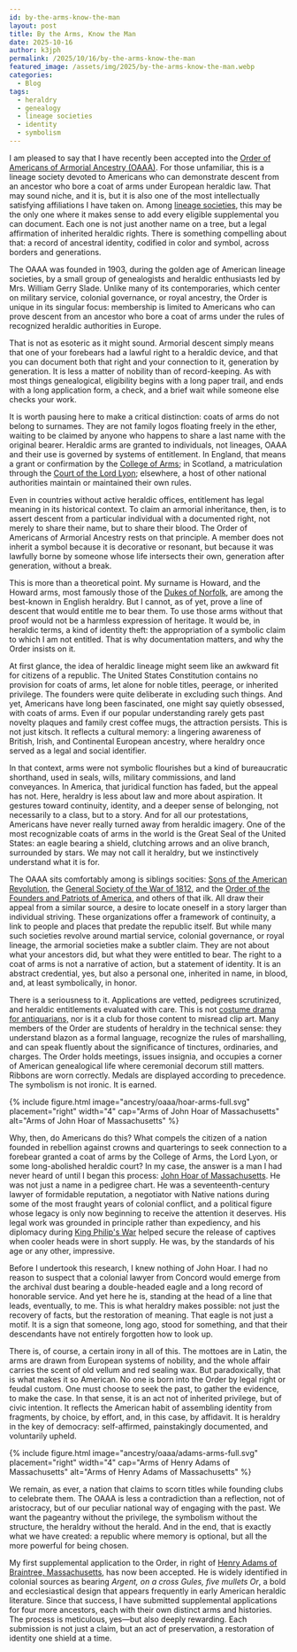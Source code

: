 ```yaml
---
id: by-the-arms-know-the-man
layout: post
title: By the Arms, Know the Man
date: 2025-10-16
author: k3jph
permalink: /2025/10/16/by-the-arms-know-the-man
featured_image: /assets/img/2025/by-the-arms-know-the-man.webp
categories:
  - Blog
tags:
  - heraldry
  - genealogy
  - lineage societies
  - identity
  - symbolism
---
```


I am pleased to say that I have recently been accepted into the [Order of
Americans of Armorial Ancestry
(OAAA)]([https://armorialorg.com/](https://armorialorg.com/)). For those
unfamiliar, this is a lineage society devoted to Americans who can demonstrate
descent from an ancestor who bore a coat of arms under European heraldic law.
That may sound niche, and it is, but it is also one of the most intellectually
satisfying affiliations I have taken on. Among [lineage societies](/ancestry),
this may be the only one where it makes sense to add every eligible supplemental
you can document. Each one is not just another name on a tree, but a legal
affirmation of inherited heraldic rights. There is something compelling about
that: a record of ancestral identity, codified in color and symbol, across
borders and generations.

The OAAA was founded in 1903, during the golden age of American lineage
societies, by a small group of genealogists and heraldic enthusiasts led by Mrs.
William Gerry Slade. Unlike many of its contemporaries, which center on military
service, colonial governance, or royal ancestry, the Order is unique in its
singular focus: membership is limited to Americans who can prove descent from an
ancestor who bore a coat of arms under the rules of recognized heraldic
authorities in Europe.

That is not as esoteric as it might sound. Armorial descent simply means that
one of your forebears had a lawful right to a heraldic device, and that you can
document both that right and your connection to it, generation by generation. It
is less a matter of nobility than of record-keeping. As with most things
genealogical, eligibility begins with a long paper trail, and ends with a long
application form, a check, and a brief wait while someone else checks your work.

It is worth pausing here to make a critical distinction: coats of arms do not
belong to surnames. They are not family logos floating freely in the ether,
waiting to be claimed by anyone who happens to share a last name with the
original bearer. Heraldic arms are granted to individuals, not lineages, OAAA
and their use is governed by systems of entitlement. In England, that means a
grant or confirmation by the [College of
Arms]([https://www.college-of-arms.gov.uk/](https://www.college-of-arms.gov.uk/));
in Scotland, a matriculation through the [Court of the Lord
Lyon]([https://courtofthelordlyon.scot/](https://courtofthelordlyon.scot/));
elsewhere, a host of other national authorities maintain or maintained their own
rules.

Even in countries without active heraldic offices, entitlement has legal meaning
in its historical context. To claim an armorial inheritance, then, is to assert
descent from a particular individual with a documented right, not merely to
share their name, but to share their blood. The Order of Americans of Armorial
Ancestry rests on that principle. A member does not inherit a symbol because it
is decorative or resonant, but because it was lawfully borne by someone whose
life intersects their own, generation after generation, without a break.

This is more than a theoretical point. My surname is Howard, and the Howard
arms, most famously those of the [Dukes of
Norfolk]([https://www.arundelcastle.org/role-of-earl-marshal/](https://www.arundelcastle.org/role-of-earl-marshal/)),
are among the best-known in English heraldry. But I cannot, as of yet, prove a
line of descent that would entitle me to bear them. To use those arms without
that proof would not be a harmless expression of heritage. It would be, in
heraldic terms, a kind of identity theft: the appropriation of a symbolic claim
to which I am not entitled. That is why documentation matters, and why the Order
insists on it.

At first glance, the idea of heraldic lineage might seem like an awkward fit for
citizens of a republic. The United States Constitution contains no provision for
coats of arms, let alone for noble titles, peerage, or inherited privilege. The
founders were quite deliberate in excluding such things. And yet, Americans have
long been fascinated, one might say quietly obsessed, with coats of arms. Even
if our popular understanding rarely gets past novelty plaques and family crest
coffee mugs, the attraction persists. This is not just kitsch. It reflects a
cultural memory: a lingering awareness of British, Irish, and Continental
European ancestry, where heraldry once served as a legal and social identifier.

In that context, arms were not symbolic flourishes but a kind of bureaucratic
shorthand, used in seals, wills, military commissions, and land conveyances. In
America, that juridical function has faded, but the appeal has not. Here,
heraldry is less about law and more about aspiration. It gestures toward
continuity, identity, and a deeper sense of belonging, not necessarily to a
class, but to a story. And for all our protestations, Americans have never
really turned away from heraldic imagery. One of the most recognizable coats of
arms in the world is the Great Seal of the United States: an eagle bearing a
shield, clutching arrows and an olive branch, surrounded by stars. We may not
call it heraldry, but we instinctively understand what it is for.

The OAAA sits comfortably among is siblings socities: [Sons of the American
Revolution](/ancestry/sar), the [General Society of the War of
1812](/ancestry/gsw1812), and the [Order of the Founders and Patriots of
America](/ancestry/ofpa), and others of that ilk. All draw their appeal from a
similar source, a desire to locate oneself in a story larger than individual
striving. These organizations offer a framework of continuity, a link to people
and places that predate the republic itself. But while many such societies
revolve around martial service, colonial governance, or royal lineage, the
armorial societies make a subtler claim. They are not about what your ancestors
did, but what they were entitled to bear. The right to a coat of arms is not a
narrative of action, but a statement of identity. It is an abstract credential,
yes, but also a personal one, inherited in name, in blood, and, at least
symbolically, in honor.

There is a seriousness to it. Applications are vetted, pedigrees scrutinized,
and heraldic entitlements evaluated with care. This is not [costume drama for
antiquarians,]([https://www.sca.org/](https://www.sca.org/)) nor is it a club
for those content to misread clip art. Many members of the Order are students of
heraldry in the technical sense: they understand blazon as a formal language,
recognize the rules of marshalling, and can speak fluently about the
significance of tinctures, ordinaries, and charges. The Order holds meetings,
issues insignia, and occupies a corner of American genealogical life where
ceremonial decorum still matters. Ribbons are worn correctly. Medals are
displayed according to precedence. The symbolism is not ironic. It is earned.

{% include figure.html
    image="ancestry/oaaa/hoar-arms-full.svg" 
    placement="right" width="4"
    cap="Arms of John Hoar of Massachusetts"
    alt="Arms of John Hoar of Massachusetts" %}

Why, then, do Americans do this? What compels the citizen of a nation founded in
rebellion against crowns and quarterings to seek connection to a forebear
granted a coat of arms by the College of Arms, the Lord Lyon, or some
long-abolished heraldic court? In my case, the answer is a man I had never heard
of until I began this process: [John Hoar of Massachusetts](/ancestry/oaaa). He
was not just a name in a pedigree chart. He was a seventeenth-century lawyer of
formidable reputation, a negotiator with Native nations during some of the most
fraught years of colonial conflict, and a political figure whose legacy is only
now beginning to receive the attention it deserves. His legal work was grounded
in principle rather than expediency, and his diplomacy during [King Philip's
War]([https://dhprojects.bc.edu/s/worldsatwar/page/causes-king-philips-war](https://dhprojects.bc.edu/s/worldsatwar/page/causes-king-philips-war))
helped secure the release of captives when cooler heads were in short supply. He
was, by the standards of his age or any other, impressive.

Before I undertook this research, I knew nothing of John Hoar. I had no reason
to suspect that a colonial lawyer from Concord would emerge from the archival
dust bearing a double-headed eagle and a long record of honorable service. And
yet here he is, standing at the head of a line that leads, eventually, to me.
This is what heraldry makes possible: not just the recovery of facts, but the
restoration of meaning. That eagle is not just a motif. It is a sign that
someone, long ago, stood for something, and that their descendants have not
entirely forgotten how to look up.

There is, of course, a certain irony in all of this. The mottoes are in Latin,
the arms are drawn from European systems of nobility, and the whole affair
carries the scent of old vellum and red sealing wax. But paradoxically, that is
what makes it so American. No one is born into the Order by legal right or
feudal custom. One must choose to seek the past, to gather the evidence, to make
the case. In that sense, it is an act not of inherited privilege, but of civic
intention. It reflects the American habit of assembling identity from fragments,
by choice, by effort, and, in this case, by affidavit. It is heraldry in the key
of democracy: self-affirmed, painstakingly documented, and voluntarily upheld.

{% include figure.html
  image="ancestry/oaaa/adams-arms-full.svg"
  placement="right" width="4"
  cap="Arms of Henry Adams of Massachusetts"
  alt="Arms of Henry Adams of Massachusetts" %}

We remain, as ever, a nation that claims to scorn titles while founding clubs to
celebrate them. The OAAA is less a contradiction than a reflection, not of
aristocracy, but of our peculiar national way of engaging with the past. We want
the pageantry without the privilege, the symbolism without the structure, the
heraldry without the herald. And in the end, that is exactly what we have
created: a republic where memory is optional, but all the more powerful for
being chosen.

My first supplemental application to the Order, in right of [Henry Adams of
Braintree, Massachusetts](/ancestry/ofpa), has now been accepted. He is widely
identified in colonial sources as bearing *Argent, on a cross Gules, five
mullets Or*, a bold and ecclesiastical design that appears frequently in early
American heraldic literature. Since that success, I have submitted supplemental
applications for four more ancestors, each with their own distinct arms and
histories. The process is meticulous, yes—but also deeply rewarding. Each
submission is not just a claim, but an act of preservation, a restoration of
identity one shield at a time.
